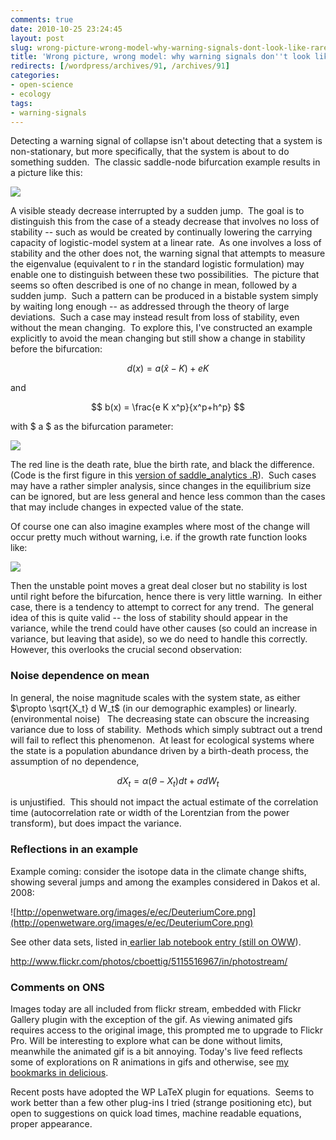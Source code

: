 ```yaml
---
comments: true
date: 2010-10-25 23:24:45
layout: post
slug: wrong-picture-wrong-model-why-warning-signals-dont-look-like-rare-events
title: 'Wrong picture, wrong model: why warning signals don''t look like rare events'
redirects: [/wordpress/archives/91, /archives/91]
categories:
- open-science
- ecology
tags:
- warning-signals
---
```


Detecting a warning signal of collapse isn't about detecting that a system is non-stationary, but more specifically, that the system is about to do something sudden.  The classic saddle-node bifurcation example results in a picture like this:

![]( http://farm2.staticflickr.com/1184/5103819890_b5a04908ae_o.png )


A visible steady decrease interrupted by a sudden jump.  The goal is to distinguish this from the case of a steady decrease that involves no loss of stability -- such as would be created by continually lowering the carrying capacity of logistic-model system at a linear rate.  As one involves a loss of stability and the other does not, the warning signal that attempts to measure the eigenvalue (equivalent to r in the standard logistic formulation) may enable one to distinguish between these two possibilities.  The picture that seems so often described is one of no change in mean, followed by a sudden jump.  Such a pattern can be produced in a bistable system simply by waiting long enough -- as addressed through the theory of large deviations.  Such a case may instead result from loss of stability, even without the mean changing.  To explore this, I've constructed an example explicitly to avoid the mean changing but still show a change in stability before the bifurcation:

$$ d(x) = a \left( \hat x - K \right) + e K $$

and

$$ b(x) = \frac{e K x^p}{x^p+h^p} $$

with $ a $ as the bifurcation parameter:

![](http://farm2.static.flickr.com/1432/5115931711_c9c1142a7e_o.gif)

The red line is the death rate, blue the birth rate, and black the difference.  (Code is the first figure in this [version of saddle_analytics .R](http://github.com/cboettig/structured-populations/blob/54dbdb578f5a91e2796ce2c097f4abeca8719d30/demos/saddle_analytics.R)).  Such cases may have a rather simpler analysis, since changes in the equilibrium size can be ignored, but are less general and hence less common than the cases that may include changes in expected value of the state.

Of course one can also imagine examples where most of the change will  occur pretty much without warning, i.e. if the growth rate function  looks like:

![]( http://farm2.staticflickr.com/1327/5116083962_6c1334dd21_o.jpg )


Then the unstable point moves a great deal closer but no stability is lost until right before the bifurcation, hence there is very little warning.  In either case, there is a tendency to attempt to correct for any trend.  The general idea of this is quite valid -- the loss of stability should appear in the variance, while the trend could have other causes (so could an increase in variance, but leaving that aside), so we do need to handle this correctly.  However, this overlooks the crucial second observation:


### Noise dependence on mean


In general, the noise magnitude scales with the system state, as either $\propto \sqrt{X_t} d W_t$ (in our demographic examples) or linearly. (environmental noise)   The decreasing state can obscure the increasing variance due to loss of stability.  Methods which simply subtract out a trend will fail to reflect this phenomenon.  At least for ecological systems where the state is a population abundance driven by a birth-death process, the assumption of no dependence,

$$ dX_t = \alpha (\theta - X_t) dt + \sigma dW_t $$

is unjustified.  This should not impact the actual estimate of the correlation time (autocorrelation rate or width of the Lorentzian from the power transform), but does impact the variance.


### Reflections in an example


Example coming: consider the isotope data in the climate change shifts, showing several jumps and among the examples considered in Dakos et al.  2008:

![http://openwetware.org/images/e/ec/DeuteriumCore.png](http://openwetware.org/images/e/ec/DeuteriumCore.png)

See other data sets, listed in[ earlier lab notebook entry (still on OWW](http://openwetware.org/wiki/User:Carl_Boettiger/Notebook/Stochastic_Population_Dynamics/2010/04/02)).


http://www.flickr.com/photos/cboettig/5115516967/in/photostream/




### Comments on ONS


Images today are all included from flickr stream, embedded with Flickr Gallery plugin with the exception of the gif.  As viewing animated gifs requires access to the original image, this prompted me to upgrade to Flickr Pro.  Will be interesting to explore what can be done without limits, meanwhile the animated gif is a bit annoying.  Today's live feed reflects some of explorations on R animations in gifs and otherwise, see [my bookmarks in delicious](http://www.delicious.com/cboettig/animation).

Recent posts have adopted the WP LaTeX plugin for equations.  Seems to work better than a few other plug-ins I tried (strange positioning etc), but open to suggestions on quick load times, machine readable equations, proper appearance.


